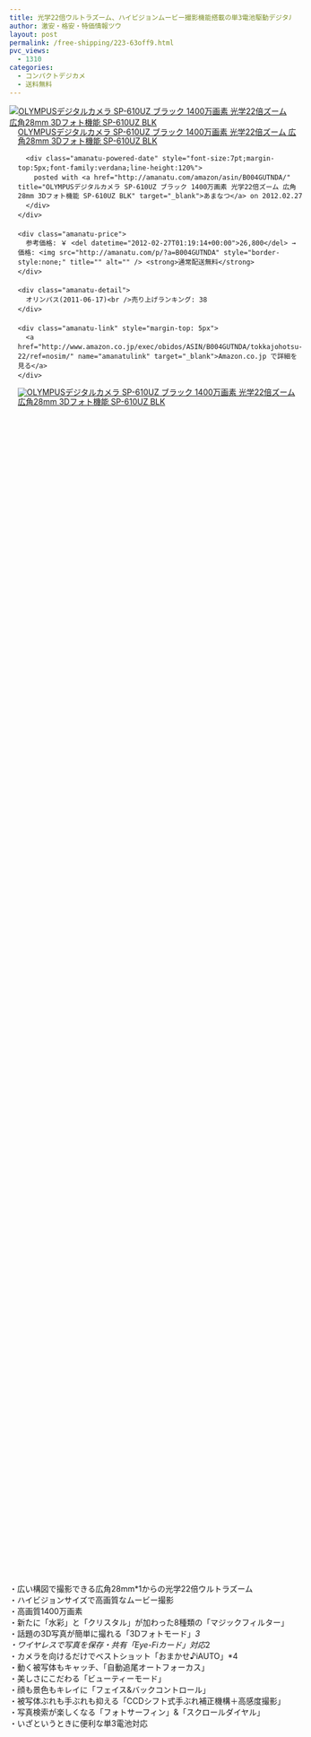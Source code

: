 ```yaml
---
title: 光学22倍ウルトラズーム、ハイビジョンムービー撮影機能搭載の単3電池駆動デジタルカメラ 63%OFF特価9千円台！送料無料！
author: 激安・格安・特価情報ツウ
layout: post
permalink: /free-shipping/223-63off9.html
pvc_views:
  - 1310
categories:
  - コンパクトデジカメ
  - 送料無料
---
```

<div class="amanatu-box" style="margin-bottom:0px;">
  <div class="amanatu-image" style="float:left;">
    <a href="http://www.amazon.co.jp/exec/obidos/ASIN/B004GUTNDA/tokkajohotsu-22/ref=nosim/" name="amanatulink" target="_blank"><img src="http://i1.wp.com/ecx.images-amazon.com/images/I/31fVSlFoRbL._SL160_.jpg?w=546" alt="OLYMPUSデジタルカメラ SP-610UZ ブラック 1400万画素 光学22倍ズーム 広角28mm 3Dフォト機能 SP-610UZ BLK" style="border: none;" data-recalc-dims="1" /></a>
  </div>
  
  <div class="amanatu-info" style="float:left;margin-left:15px;line-height:120%">
    <div class="amanatu-name" style="margin-bottom:10px;line-height:120%">
      <a href="http://www.amazon.co.jp/exec/obidos/ASIN/B004GUTNDA/tokkajohotsu-22/ref=nosim/" name="amanatulink" target="_blank">OLYMPUSデジタルカメラ SP-610UZ ブラック 1400万画素 光学22倍ズーム 広角28mm 3Dフォト機能 SP-610UZ BLK</a> 
      
      <div class="amanatu-powered-date" style="font-size:7pt;margin-top:5px;font-family:verdana;line-height:120%">
        posted with <a href="http://amanatu.com/amazon/asin/B004GUTNDA/" title="OLYMPUSデジタルカメラ SP-610UZ ブラック 1400万画素 光学22倍ズーム 広角28mm 3Dフォト機能 SP-610UZ BLK" target="_blank">あまなつ</a> on 2012.02.27
      </div>
    </div>
    
    <div class="amanatu-price">
      参考価格: ￥ <del datetime="2012-02-27T01:19:14+00:00">26,800</del> → 価格: <img src="http://amanatu.com/p/?a=B004GUTNDA" style="border-style:none;" title="" alt="" /> <strong>通常配送無料</strong>
    </div>
    
    <div class="amanatu-detail">
      オリンパス(2011-06-17)<br />売り上げランキング: 38
    </div>
    
    <div class="amanatu-link" style="margin-top: 5px">
      <a href="http://www.amazon.co.jp/exec/obidos/ASIN/B004GUTNDA/tokkajohotsu-22/ref=nosim/" name="amanatulink" target="_blank">Amazon.co.jp で詳細を見る</a>
    </div>
  </div>
  
  <div class="amanatu-footer" style="clear: left">
  </div>
  
  <div class="amanatu-imageset">
    <div class="amanatu-image" style="float:left;">
      <a href="http://www.amazon.co.jp/exec/obidos/ASIN/B004GUTNDA/tokkajohotsu-22/ref=nosim/" name="amanatulink" target="_blank"><img src="http://i2.wp.com/ecx.images-amazon.com/images/I/41YPO09mKwL._AA160_.jpg?w=546" alt="OLYMPUSデジタルカメラ SP-610UZ ブラック 1400万画素 光学22倍ズーム 広角28mm 3Dフォト機能 SP-610UZ BLK" style="border: none;" data-recalc-dims="1" /></a>
    </div>
    
    <div class="amanatu-image" style="float:left;">
      <a href="http://www.amazon.co.jp/exec/obidos/ASIN/B004GUTNDA/tokkajohotsu-22/ref=nosim/" name="amanatulink" target="_blank"><img src="http://i0.wp.com/ecx.images-amazon.com/images/I/51Dhg%2Bnn2HL._AA160_.jpg?w=546" alt="OLYMPUSデジタルカメラ SP-610UZ ブラック 1400万画素 光学22倍ズーム 広角28mm 3Dフォト機能 SP-610UZ BLK" style="border: none;" data-recalc-dims="1" /></a>
    </div>
    
    <div class="amanatu-image" style="float:left;">
      <a href="http://www.amazon.co.jp/exec/obidos/ASIN/B004GUTNDA/tokkajohotsu-22/ref=nosim/" name="amanatulink" target="_blank"><img src="http://i2.wp.com/ecx.images-amazon.com/images/I/41TvhJTTvOL._AA160_.jpg?w=546" alt="OLYMPUSデジタルカメラ SP-610UZ ブラック 1400万画素 光学22倍ズーム 広角28mm 3Dフォト機能 SP-610UZ BLK" style="border: none;" data-recalc-dims="1" /></a>
    </div>
    
    <div class="amanatu-footer" style="clear: left">
    </div>
  </div>
</div>

<!--more-->

  
・広い構図で撮影できる広角28mm*1からの光学22倍ウルトラズーム  
・ハイビジョンサイズで高画質なムービー撮影  
・高画質1400万画素  
・新たに「水彩」と「クリスタル」が加わった8種類の「マジックフィルター」  
・話題の3D写真が簡単に撮れる「3Dフォトモード」*3  
・ワイヤレスで写真を保存・共有「Eye-Fiカード」対応*2  
・カメラを向けるだけでベストショット「おまかせ♪iAUTO」*4  
・動く被写体もキャッチ、「自動追尾オートフォーカス」  
・美しさにこだわる「ビューティーモード」  
・顔も景色もキレイに「フェイス&#038;バックコントロール」  
・被写体ぶれも手ぶれも抑える「CCDシフト式手ぶれ補正機構＋高感度撮影」  
・写真検索が楽しくなる「フォトサーフィン」&#038;「スクロールダイヤル」  
・いざというときに便利な単3電池対応